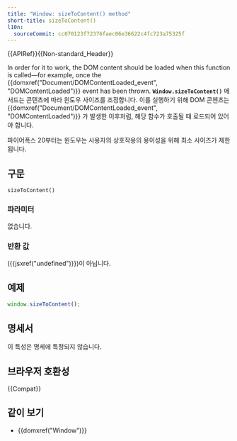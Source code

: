 ```yaml
---
title: "Window: sizeToContent() method"
short-title: sizeToContent()
l10n:
  sourceCommit: cc070123f72376faec06e36622c4fc723a75325f
---
```


{{APIRef}}{{Non-standard_Header}}

In order for it to work, the DOM content should be loaded when
this function is called—for example, once the {{domxref("Document/DOMContentLoaded_event", "DOMContentLoaded")}} event has
been thrown.
**`Window.sizeToContent()`** 메서드는 콘텐츠에 따라 윈도우 사이즈를 조정합니다. 이를 실행하기 위해 DOM 콘첸츠는 {{domxref("Document/DOMContentLoaded_event", "DOMContentLoaded")}} 가 발생한 이후처럼, 해당 함수가 호출될 때 로드되어 있어야 합니다.

파이어폭스 20부터는 윈도우는 사용자의 상호작용의 용이성을 위해 최소 사이즈가 제한됩니다.

## 구문

```js-nolint
sizeToContent()
```

### 파라미터

없습니다.

### 반환 값

({{jsxref("undefined")}})이 아닙니다.

## 예제

```js
window.sizeToContent();
```

## 명세서

이 특성은 명세에 특정되지 않습니다.

## 브라우저 호환성

{{Compat}}

## 같이 보기

- {{domxref("Window")}}
